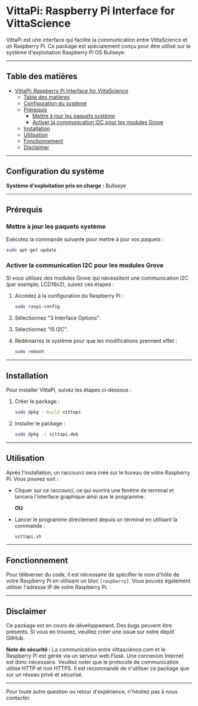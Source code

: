 # VittaPi: Raspberry Pi Interface for VittaScience

VittaPi est une interface qui facilite la communication entre VittaScience et un Raspberry Pi. Ce package est spécialement conçu pour être utilisé sur le système d'exploitation Raspberry Pi OS Bullseye.

---

## Table des matières

- [VittaPi: Raspberry Pi Interface for VittaScience](#vittapi-raspberry-pi-interface-for-vittascience)
  - [Table des matières](#table-des-matières)
  - [Configuration du système](#configuration-du-système)
  - [Prérequis](#prérequis)
    - [Mettre à jour les paquets système](#mettre-à-jour-les-paquets-système)
    - [Activer la communication I2C pour les modules Grove](#activer-la-communication-i2c-pour-les-modules-grove)
  - [Installation](#installation)
  - [Utilisation](#utilisation)
  - [Fonctionnement](#fonctionnement)
  - [Disclaimer](#disclaimer)

---

## Configuration du système

**Système d'exploitation pris en charge :** Bullseye

---

## Prérequis

### Mettre à jour les paquets système

Exécutez la commande suivante pour mettre à jour vos paquets :

```bash
sudo apt-get update
```

### Activer la communication I2C pour les modules Grove

Si vous utilisez des modules Grove qui nécessitent une communication I2C (par exemple, LCD16x2), suivez ces étapes :

1. Accédez à la configuration du Raspberry Pi :

    ```bash
    sudo raspi-config
    ```

2. Sélectionnez "3 Interface Options".

3. Sélectionnez "I5 I2C".

4. Redémarrez le système pour que les modifications prennent effet :

    ```bash
    sudo reboot
    ```

---

## Installation

Pour installer VittaPi, suivez les étapes ci-dessous :

1. Créer le package :

    ```bash
    sudo dpkg --build vittapi
    ```

2. Installer le package :

    ```bash
    sudo dpkg -i vittapi.deb
    ```

---

## Utilisation

Après l'installation, un raccourci sera créé sur le bureau de votre Raspberry Pi. Vous pouvez soit :

- Cliquer sur ce raccourci, ce qui ouvrira une fenêtre de terminal et lancera l'interface graphique ainsi que le programme.
  
  **OU**
  
- Lancer le programme directement depuis un terminal en utilisant la commande :

    ```bash
    vittapi.sh
    ```

---

## Fonctionnement

Pour téléverser du code, il est nécessaire de spécifier le nom d'hôte de votre Raspberry Pi en utilisant un bloc `[raspberry]`. Vous pouvez également utiliser l'adresse IP de votre Raspberry Pi.

---

## Disclaimer

Ce package est en cours de développement. Des bugs peuvent être présents. Si vous en trouvez, veuillez créer une issue sur notre dépôt GitHub.

**Note de sécurité :** La communication entre vittascience.com et le Raspberry Pi est gérée via un serveur web Flask. Une connexion Internet est donc nécessaire. Veuillez noter que le protocole de communication utilise HTTP et non HTTPS. Il est recommandé de n'utiliser ce package que sur un réseau privé et sécurisé.

---

Pour toute autre question ou retour d'expérience, n'hésitez pas à nous contacter.